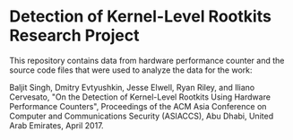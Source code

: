 # Detection of Kernel-Level Rootkits Research Project

This repository contains data from hardware performance counter and the source code files that were used to analyze the data  for the work:

Baljit Singh, Dmitry Evtyushkin, Jesse Elwell, Ryan Riley, and Iliano Cervesato, "On the Detection of Kernel-Level Rootkits Using Hardware Performance Counters", Proceedings of the ACM Asia Conference on Computer and Communications Security (ASIACCS), Abu Dhabi, United Arab Emirates, April 2017.
